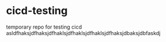 # cicd-testing

temporary repo for testing cicd
asldfhaksjdfhaksjdfhaklsjdfhaklsjdfhaklsjdfhaksjdbaksjdbfaskdj
